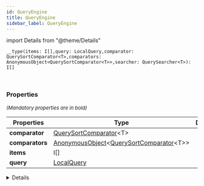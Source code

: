 ```yaml
---
id: QueryEngine
title: QueryEngine
sidebar_label: QueryEngine
---
```


import Details from "@theme/Details"


```tsx
__type(items: I[],query: LocalQuery,comparator: QuerySortComparator<T>,comparators: AnonymousObject<QuerySortComparator<T>>,searcher: QuerySearcher<T>): I[]
```
<br/>



### Properties

<font size="2"><i>(Mandatory properties are in bold)</i></font>

| Properties | Type | Description |
| --------- | ---- | ----------- |
| **comparator** | [QuerySortComparator](/framework-api/types/QuerySortComparator.md)<T\> |  |
| **comparators** | [AnonymousObject](/framework-api/interfaces/AnonymousObject.md)<[QuerySortComparator](/framework-api/types/QuerySortComparator.md)<T\>\> |  |
| **items** | I[] |  |
| **query** | [LocalQuery](/framework-api/types/LocalQuery.md) |  |


<Details summary={<summary><b>Additional properties for advanced use cases</b></summary>}><div>

| Properties | Type | Description |
| --------- | ---- | ----------- |
| searcher | [QuerySearcher](/framework-api/types/QuerySearcher.md)<T\> |  |


</div></Details>